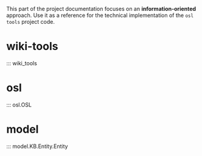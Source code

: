 This part of the project documentation focuses on
an **information-oriented** approach. Use it as a
reference for the technical implementation of the
`osl tools` project code.

# wiki-tools
::: wiki_tools

# osl
::: osl.OSL

# model
::: model.KB.Entity.Entity
